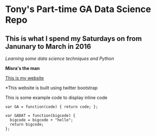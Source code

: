 # Tony's Part-time GA Data Science Repo 
## This is what I spend my Saturdays on from Janunary to March in 2016

*Learning some data science techniques and Python*

**Misra's the man**

[This is my website](http://tonyktan.com)

*This website is built using twitter bootstrap

This is some example code to display inline code

`var GA = function(code) { return code; };`

```
var GADAT = function(bigcode) {
  bigcode = bigcode + "hello";
  return bigcode;
};
```
